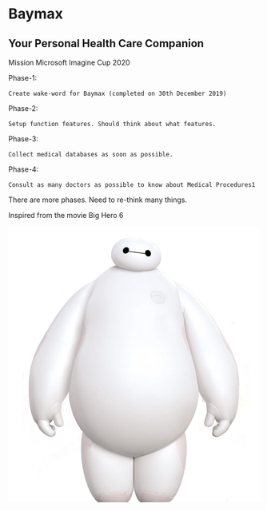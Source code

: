 # Baymax 
## Your Personal Health Care Companion

Mission Microsoft Imagine Cup 2020

Phase-1:
    
    Create wake-word for Baymax (completed on 30th December 2019)
    
Phase-2:

    Setup function features. Should think about what features.
    
Phase-3:

    Collect medical databases as soon as possible.
    
Phase-4:
    
    Consult as many doctors as possible to know about Medical Procedures1

There are more phases. Need to re-think many things.


Inspired from the movie Big Hero 6


![Baymax](./images/baymaxImg.png)
